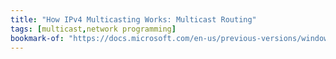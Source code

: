 ```yaml
---
title: "How IPv4 Multicasting Works: Multicast Routing"
tags: [multicast,network programming]
bookmark-of: "https://docs.microsoft.com/en-us/previous-versions/windows/it-pro/windows-server-2003/cc759719(v=ws.10)?redirectedfrom=MSDN"
---
```

